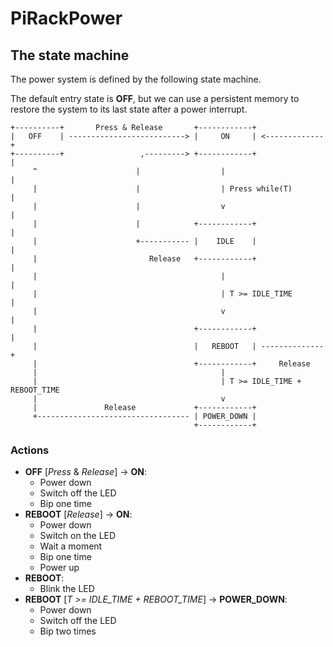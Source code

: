 PiRackPower
===========

## The state machine
The power system is defined by the following state machine.

The default entry state is **OFF**, but we can use a persistent memory to 
restore the system to its last state after a power interrupt.

```
+----------+       Press & Release       +------------+
|   OFF    | --------------------------> |     ON     | <-------------+
+----------+                 ,---------> +------------+               |
     ^                      |                  |                      |
     |                      |                  | Press while(T)       |
     |                      |                  v                      |
     |                      |            +------------+               |
     |                      +----------- |    IDLE    |               |
     |                         Release   +------------+               |
     |                                         |                      |
     |                                         | T >= IDLE_TIME       |
     |                                         v                      |
     |                                   +------------+               |
     |                                   |   REBOOT   | --------------+
     |                                   +------------+     Release
     |                                         |
     |                                         | T >= IDLE_TIME + REBOOT_TIME
     |                                         v 
     |               Release             +------------+
     +---------------------------------- | POWER_DOWN |
                                         +------------+
```

### Actions
- **OFF** [*Press* & *Release*] -> **ON**:
  - Power down
  - Switch off the LED
  - Bip one time
- **REBOOT** [*Release*] -> **ON**:
  - Power down
  - Switch on the LED
  - Wait a moment
  - Bip one time
  - Power up
- **REBOOT**:
  - Blink the LED
- **REBOOT** [*T >= IDLE_TIME + REBOOT_TIME*] -> **POWER_DOWN**:
  - Power down
  - Switch off the LED
  - Bip two times



